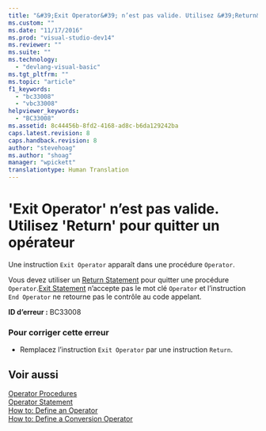 ```yaml
---
title: "&#39;Exit Operator&#39; n’est pas valide. Utilisez &#39;Return&#39; pour quitter un op&#233;rateur | Microsoft Docs"
ms.custom: ""
ms.date: "11/17/2016"
ms.prod: "visual-studio-dev14"
ms.reviewer: ""
ms.suite: ""
ms.technology: 
  - "devlang-visual-basic"
ms.tgt_pltfrm: ""
ms.topic: "article"
f1_keywords: 
  - "bc33008"
  - "vbc33008"
helpviewer_keywords: 
  - "BC33008"
ms.assetid: 8c44456b-8fd2-4168-ad8c-b6da129242ba
caps.latest.revision: 8
caps.handback.revision: 8
author: "stevehoag"
ms.author: "shoag"
manager: "wpickett"
translationtype: Human Translation
---
```

# &#39;Exit Operator&#39; n’est pas valide. Utilisez &#39;Return&#39; pour quitter un op&#233;rateur
Une instruction `Exit Operator` apparaît dans une procédure `Operator`.  
  
 Vous devez utiliser un [Return Statement](../../visual-basic/language-reference/statements/return-statement.md) pour quitter une procédure `Operator`.[Exit Statement](../../visual-basic/language-reference/statements/exit-statement.md) n’accepte pas le mot clé `Operator` et l’instruction `End Operator` ne retourne pas le contrôle au code appelant.  
  
 **ID d’erreur :** BC33008  
  
### Pour corriger cette erreur  
  
-   Remplacez l’instruction `Exit Operator` par une instruction `Return`.  
  
## Voir aussi  
 [Operator Procedures](../../visual-basic/programming-guide/language-features/procedures/operator-procedures.md)   
 [Operator Statement](../../visual-basic/language-reference/statements/operator-statement.md)   
 [How to: Define an Operator](../../visual-basic/programming-guide/language-features/procedures/how-to-define-an-operator.md)   
 [How to: Define a Conversion Operator](../../visual-basic/programming-guide/language-features/procedures/how-to-define-a-conversion-operator.md)
